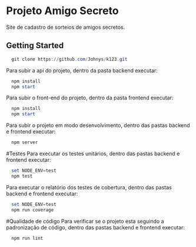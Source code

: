 # Projeto Amigo Secreto

Site de cadastro de sorteios de amigos secretos.

## Getting Started

```powershell
  git clone https://github.com/Johnys/k123.git
```

Para subir a api do projeto, dentro da pasta backend executar:

```powershell
  npm install
  npm start
```

Para subir o front-end do projeto, dentro da pasta frontend executar:

```powershell
  npm install
  npm start
```

Para subir o projeto em modo desenvolvimento, dentro das pastas backend e frontend executar:
```powershell
  npm server
```

#Testes
Para executar os testes unitários, dentro das pastas backend e frontend executar:
```powershell
  set NODE_ENV=test
  npm test
```
Para executar o relatório dos testes de cobertura, dentro das pastas backend e frontend executar:
```powershell
  set NODE_ENV=test
  npm run coverage
```

#Qualidade de código
Para verificar se o projeto esta seguindo a padronização de código, dentro das pastas backend e frontend executar:
```powershell
  npm run lint
```